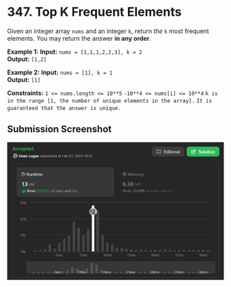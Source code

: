 # 347. Top K Frequent Elements

Given an integer array `nums` and an integer `k`, return *the* `k` most frequent elements. You may return the answer **in any order**.

**Example 1:**
    **Input:** `nums = [1,1,1,2,2,3], k = 2`  
    **Output:** `[1,2]`  

**Example 2:**
    **Input:** `nums = [1], k = 1`  
    **Output:** `[1]`  

**Constraints:**
    `1 <= nums.length <= 10**5`
    `-10**4 <= nums[i] <= 10**4`
    `k is in the range [1, the number of unique elements in the array].`
    `It is guaranteed that the answer is unique.`

## Submission Screenshot

![Image](./k-frequency.png)